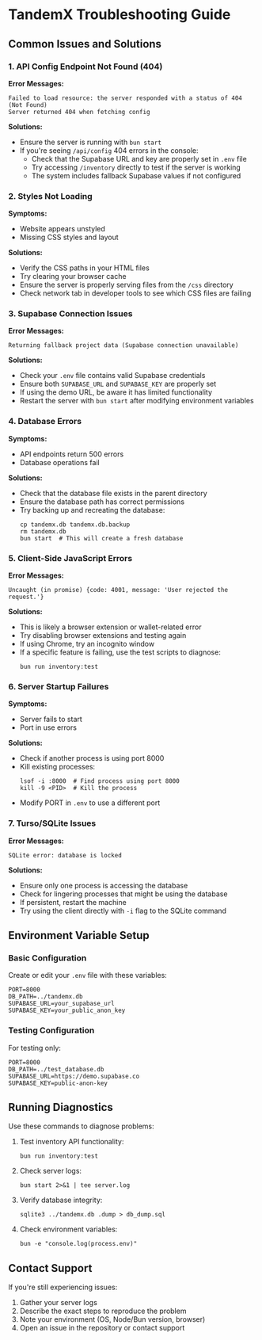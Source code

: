 # TandemX Troubleshooting Guide

## Common Issues and Solutions

### 1. API Config Endpoint Not Found (404)

**Error Messages:**
```
Failed to load resource: the server responded with a status of 404 (Not Found)
Server returned 404 when fetching config
```

**Solutions:**
- Ensure the server is running with `bun start`
- If you're seeing `/api/config` 404 errors in the console:
  - Check that the Supabase URL and key are properly set in `.env` file
  - Try accessing `/inventory` directly to test if the server is working
  - The system includes fallback Supabase values if not configured

### 2. Styles Not Loading

**Symptoms:**
- Website appears unstyled
- Missing CSS styles and layout

**Solutions:**
- Verify the CSS paths in your HTML files
- Try clearing your browser cache
- Ensure the server is properly serving files from the `/css` directory
- Check network tab in developer tools to see which CSS files are failing

### 3. Supabase Connection Issues

**Error Messages:**
```
Returning fallback project data (Supabase connection unavailable)
```

**Solutions:**
- Check your `.env` file contains valid Supabase credentials
- Ensure both `SUPABASE_URL` and `SUPABASE_KEY` are properly set
- If using the demo URL, be aware it has limited functionality
- Restart the server with `bun start` after modifying environment variables

### 4. Database Errors

**Symptoms:**
- API endpoints return 500 errors
- Database operations fail

**Solutions:**
- Check that the database file exists in the parent directory
- Ensure the database path has correct permissions
- Try backing up and recreating the database:
  ```
  cp tandemx.db tandemx.db.backup
  rm tandemx.db
  bun start  # This will create a fresh database
  ```

### 5. Client-Side JavaScript Errors

**Error Messages:**
```
Uncaught (in promise) {code: 4001, message: 'User rejected the request.'}
```

**Solutions:**
- This is likely a browser extension or wallet-related error
- Try disabling browser extensions and testing again
- If using Chrome, try an incognito window
- If a specific feature is failing, use the test scripts to diagnose:
  ```
  bun run inventory:test
  ```

### 6. Server Startup Failures

**Symptoms:**
- Server fails to start
- Port in use errors

**Solutions:**
- Check if another process is using port 8000
- Kill existing processes:
  ```
  lsof -i :8000  # Find process using port 8000
  kill -9 <PID>  # Kill the process
  ```
- Modify PORT in `.env` to use a different port

### 7. Turso/SQLite Issues

**Error Messages:**
```
SQLite error: database is locked
```

**Solutions:**
- Ensure only one process is accessing the database
- Check for lingering processes that might be using the database
- If persistent, restart the machine
- Try using the client directly with `-i` flag to the SQLite command

## Environment Variable Setup

### Basic Configuration

Create or edit your `.env` file with these variables:

```
PORT=8000
DB_PATH=../tandemx.db
SUPABASE_URL=your_supabase_url
SUPABASE_KEY=your_public_anon_key
```

### Testing Configuration

For testing only:

```
PORT=8000
DB_PATH=../test_database.db
SUPABASE_URL=https://demo.supabase.co
SUPABASE_KEY=public-anon-key
```

## Running Diagnostics

Use these commands to diagnose problems:

1. Test inventory API functionality:
   ```
   bun run inventory:test
   ```

2. Check server logs:
   ```
   bun start 2>&1 | tee server.log
   ```

3. Verify database integrity:
   ```
   sqlite3 ../tandemx.db .dump > db_dump.sql
   ```

4. Check environment variables:
   ```
   bun -e "console.log(process.env)"
   ```

## Contact Support

If you're still experiencing issues:

1. Gather your server logs
2. Describe the exact steps to reproduce the problem
3. Note your environment (OS, Node/Bun version, browser)
4. Open an issue in the repository or contact support
